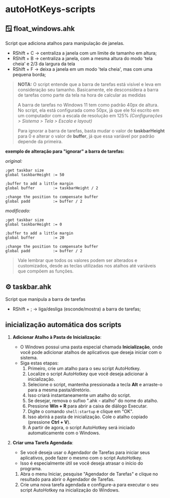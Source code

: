 # autoHotKeys-scripts

## 🪟 float_windows.ahk

Script que adiciona atalhos para manipulação de janelas.
- RShift + C -> centraliza a janela com um limite de tamanho em altura;
- RShift + B -> centraliza a janela, com a mesma altura do modo 'tela cheia' e 2/3 da largura da tela
- RShift + F -> deixa a janela em um modo 'tela cheia', mas com uma pequena borda;


>**NOTA:** O script entende que a barra de tarefas está visível e leva em consideração seu tamanho. Basicamente, ele desconsidera a barra de tarefas como parte da tela na hora de calcular as medidas
>
>A barra de tarefas no Windows 11 tem como padrão 40px de altura. No script, ela está configurada como 50px, já que ele foi escrito em um computador com a escala de resolução em 125% *(Configurações > Sistema > Tela > Escala e layout)*
>
>Para ignorar a barra de tarefas, basta mudar o valor de **taskbarHeight** para 0 e alterar o valor de **buffer**, já que essa variável por padrão depende da primeira.


**exemplo de alteração para "ignorar" a barra de tarefas:**

*original:*
```
;get taskbar size
global taskbarHeight := 50

;buffer to add a little margin
global buffer        := taskbarHeight / 2

;change the position to compensate buffer
global padd          := buffer / 2
```

*modificado:*
```
;get taskbar size
global taskbarHeight := 0

;buffer to add a little margin
global buffer        := 20

;change the position to compensate buffer
global padd          := buffer / 2
```
>Vale lembrar que todos os valores podem ser alterados e customizados, desde as teclas utilizadas nos atalhos até variáveis que compõem as funções.


## ⚙️ taskbar.ahk

Script que manipula a barra de tarefas
- RShift + ; -> liga/desliga (esconde/mostra) a barra de tarefas;


## inicialização automática dos scripts

1. **Adicionar Atalho à Pasta de Inicialização**:
   - O Windows possui uma pasta especial chamada **Inicialização**, onde você pode adicionar atalhos de aplicativos que deseja iniciar com o sistema.
   - Siga estas etapas:
     1. Primeiro, crie um atalho para o seu script AutoHotkey.
     2. Localize o script AutoHotkey que você deseja adicionar à inicialização.
     3. Selecione o script, mantenha pressionada a tecla **Alt** e arraste-o para a mesma pasta/diretório.
     4. Isso criará instantaneamente um atalho do script.
     5. Se desejar, remova o sufixo ".ahk - atalho" do nome do atalho.
     6. Pressione **Win + R** para abrir a caixa de diálogo Executar.
     7. Digite o comando `shell:startup` e clique em "OK".
     8. Isso abrirá a pasta de inicialização. Cole o atalho copiado (pressione **Ctrl + V**).
     9. A partir de agora, o script AutoHotkey será iniciado automaticamente com o Windows.

2. **Criar uma Tarefa Agendada**:
   - Se você deseja usar o Agendador de Tarefas para iniciar seus aplicativos, pode fazer o mesmo com o script AutoHotkey.
   - Isso é especialmente útil se você deseja atrasar o início do programa.
   1. Abra o menu Iniciar, pesquise "Agendador de Tarefas" e clique no resultado para abrir o Agendador de Tarefas.
   2. Crie uma nova tarefa agendada e configure-a para executar o seu script AutoHotkey na inicialização do Windows.
